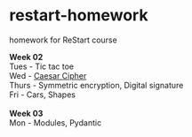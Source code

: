 # restart-homework
homework for ReStart course

**Week 02** <br>
Tues - Tic tac toe <br>
Wed - [Caesar Cipher](Week02/caesarCipher) <br>
Thurs - Symmetric encryption, Digital signature<br>
Fri - Cars, Shapes<br>
<br>
**Week 03**<br>
Mon - Modules, Pydantic<br>